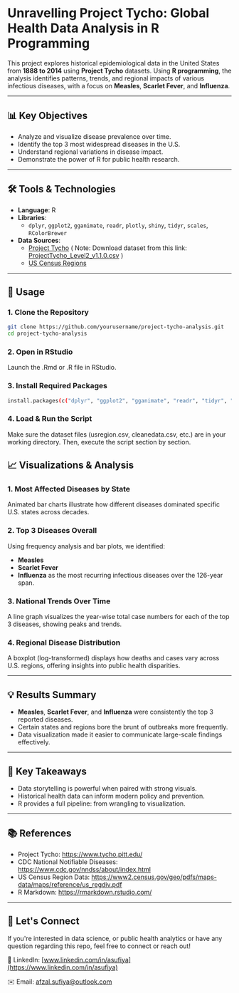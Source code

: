 # Unravelling Project Tycho: Global Health Data Analysis in R Programming

This project explores historical epidemiological data in the United States from **1888 to 2014** using **Project Tycho** datasets. Using **R programming**, the analysis identifies patterns, trends, and regional impacts of various infectious diseases, with a focus on **Measles**, **Scarlet Fever**, and **Influenza**.

---

## 📊 Key Objectives

- Analyze and visualize disease prevalence over time.
- Identify the top 3 most widespread diseases in the U.S.
- Understand regional variations in disease impact.
- Demonstrate the power of R for public health research.

---

## 🛠️ Tools & Technologies

- **Language**: R
- **Libraries**: 
  - `dplyr`, `ggplot2`, `gganimate`, `readr`, `plotly`, `shiny`, `tidyr`, `scales`, `RColorBrewer`
- **Data Sources**:
  - [Project Tycho](https://www.tycho.pitt.edu/) ( Note: Download dataset from this link: [ProjectTycho_Level2_v1.1.0.csv](https://drive.google.com/file/d/1Ur6xlvX_fd-UMscyghyi3pFiNPAjUYzx/view?usp=sharing) )
  - [US Census Regions](https://github.com/cphalpert/census-regions/blob/master/us%20census%20bureau%20regions%20and%20divisions.csv)

---

## 🚀 Usage

### 1. Clone the Repository
```bash
git clone https://github.com/yourusername/project-tycho-analysis.git
cd project-tycho-analysis
```
### 2. Open in RStudio
Launch the .Rmd or .R file in RStudio.
### 3. Install Required Packages
```bash
install.packages(c("dplyr", "ggplot2", "gganimate", "readr", "tidyr", "scales", "RColorBrewer"))
```
### 4. Load & Run the Script
Make sure the dataset files (usregion.csv, cleanedata.csv, etc.) are in your working directory. Then, execute the script section by section.

## 📈 Visualizations & Analysis

### 1. Most Affected Diseases by State
Animated bar charts illustrate how different diseases dominated specific U.S. states across decades.

### 2. Top 3 Diseases Overall
Using frequency analysis and bar plots, we identified:
- **Measles**
- **Scarlet Fever**
- **Influenza**
as the most recurring infectious diseases over the 126-year span.

### 3. National Trends Over Time
A line graph visualizes the year-wise total case numbers for each of the top 3 diseases, showing peaks and trends.

### 4. Regional Disease Distribution
A boxplot (log-transformed) displays how deaths and cases vary across U.S. regions, offering insights into public health disparities.

---

## 💡 Results Summary

- **Measles**, **Scarlet Fever**, and **Influenza** were consistently the top 3 reported diseases.
- Certain states and regions bore the brunt of outbreaks more frequently.
- Data visualization made it easier to communicate large-scale findings effectively.

---

## 🧠 Key Takeaways

- Data storytelling is powerful when paired with strong visuals.
- Historical health data can inform modern policy and prevention.
- R provides a full pipeline: from wrangling to visualization.

---

## 📚 References

- Project Tycho: https://www.tycho.pitt.edu/
- CDC National Notifiable Diseases: https://www.cdc.gov/nndss/about/index.html
- US Census Region Data: https://www2.census.gov/geo/pdfs/maps-data/maps/reference/us_regdiv.pdf
- R Markdown: https://rmarkdown.rstudio.com/

---

## 🤝 Let's Connect

If you're interested in data science, or public health analytics or have any question regarding this repo, feel free to connect or reach out!

🔗 LinkedIn: [www.linkedin.com/in/asufiya](https://www.linkedin.com/in/asufiya)

✉️ Email: [afzal.sufiya@outlook.com](afzal.sufiya@outlook.com)

